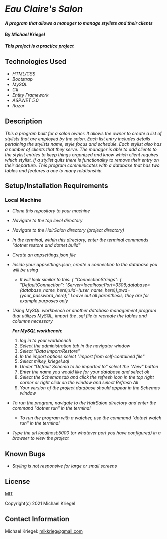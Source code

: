 # _Eau Claire's Salon_

#### _A program that allows a manager to manage stylists and their clients_

#### By _**Michael Kriegel**_

##### This project is a practice project

## Technologies Used

* _HTML/CSS_
* _Bootstrap_
* _MySQL_
* _C#_
* _Entity Framework_
* _ASP.NET 5.0_
* _Razor_

## Description

_This a program built for a salon owner. It allows the owner to create a list of stylists that are employed by the salon. Each list entry includes details pertaining the stylists name, style focus and schedule. Each stylist also has a number of clients that they serve. The manager is able to add clients to the stylist entries to keep things organized and know which client requires which stylist. If a stylist quits there is functionality to remove their entry on their departure. This program communicates with a database that has two tables and features a one to many relationship._

## Setup/Installation Requirements

### Local Machine
* _Clone this repository to your machine_
* _Navigate to the top level directory_
* _Navigate to the HairSalon directory (project directory)_
* _In the terminal, within this directory, enter the terminal commands "dotnet restore and dotnet build"_
* _Create an appsettings.json file_
* _Inside your appsettings.json, create a connection to the database you will be using_
  * _It will look similar to this: { "ConnectionStrings": { "DefaultConnection": "Server=localhost;Port=3306;database=(database_name_here);uid=(user_name_here));pwd=(your_password_here);" Leave out all parenthesis, they are for example purposes only_
* _Using MySQL workbench or another database management program that utilizes MySQL, import the .sql file to recreate the tables and columns necessary_

  _**For MySQL workbench:**_ 
  1. _log in to your workbench_
  2. _Select the administration tab in the navigator window_
  3. _Select "Data Import/Restore"_
  4. _In the import options select "Import from self-contained file"_
  5. _Select mikey_kriegel.sql_
  6. _Under "Default Schema to be imported to" select the "New" button_
  7. _Enter the name you would like for your database and select ok_
  8. _Select the Schemas tab and click the refresh icon in the top right corner or right click on the window and select Refresh All_
  9. _Your version of the project database should appear in the Schemas window_
* _To run the program, navigate to the HairSalon directory and enter the command "dotnet run" in the terminal_
  * _To run the program with a watcher, use the command "dotnet watch run" in the terminal_
* _Type the url localhost:5000 (or whatever port you have configured) in a browser to view the project_


## Known Bugs

* _Styling is not responsive for large or small screens_

## License

[MIT](https://opensource.org/licenses/MIT)

Copyright(c) 2021 Michael Kriegel

## Contact Information

Michael Kriegel: mikkrieg@gmail.com
